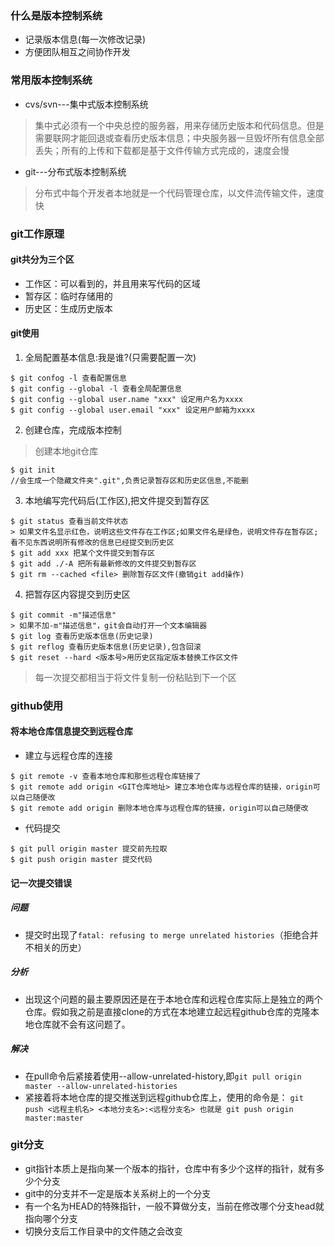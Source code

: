 ### 什么是版本控制系统
* 记录版本信息(每一次修改记录)
* 方便团队相互之间协作开发

### 常用版本控制系统
* cvs/svn---集中式版本控制系统
> 集中式必须有一个中央总控的服务器，用来存储历史版本和代码信息。但是需要联网才能回退或查看历史版本信息；中央服务器一旦毁坏所有信息全部丢失；所有的上传和下载都是基于文件传输方式完成的，速度会慢
* git---分布式版本控制系统
> 分布式中每个开发者本地就是一个代码管理仓库，以文件流传输文件，速度快

### git工作原理

#### git共分为三个区
* 工作区：可以看到的，并且用来写代码的区域
* 暂存区：临时存储用的
* 历史区：生成历史版本

#### git使用
1. 全局配置基本信息:我是谁?(只需要配置一次)
```
$ git confog -l 查看配置信息
$ git config --global -l 查看全局配置信息
$ git config --global user.name "xxx" 设定用户名为xxxx
$ git config --global user.email "xxx" 设定用户邮箱为xxxx
```
2. 创建仓库，完成版本控制
> 创建本地git仓库
```
$ git init
//会生成一个隐藏文件夹".git",负责记录暂存区和历史区信息,不能删
```
3. 本地编写完代码后(工作区),把文件提交到暂存区
```
$ git status 查看当前文件状态
> 如果文件名显示红色，说明这些文件存在工作区;如果文件名是绿色，说明文件存在暂存区;看不见东西说明所有修改的信息已经提交到历史区
$ git add xxx 把某个文件提交到暂存区
$ git add ./-A 把所有最新修改的文件提交到暂存区
$ git rm --cached <file> 删除暂存区文件(撤销git add操作)
```
4. 把暂存区内容提交到历史区
```
$ git commit -m"描述信息"
> 如果不加-m"描述信息"，git会自动打开一个文本编辑器
$ git log 查看历史版本信息(历史记录) 
$ git reflog 查看历史版本信息(历史记录),包含回滚
$ git reset --hard <版本号>用历史区指定版本替换工作区文件
```
> 每一次提交都相当于将文件复制一份粘贴到下一个区
### github使用
#### 将本地仓库信息提交到远程仓库
* 建立与远程仓库的连接
```
$ git remote -v 查看本地仓库和那些远程仓库链接了
$ git remote add origin <GIT仓库地址> 建立本地仓库与远程仓库的链接，origin可以自己随便改
$ git remote add origin 删除本地仓库与远程仓库的链接，origin可以自己随便改
```
* 代码提交
```
$ git pull origin master 提交前先拉取
$ git push origin master 提交代码
````
#### 记一次提交错误
##### 问题
* 提交时出现了`fatal: refusing to merge unrelated histories`（拒绝合并不相关的历史）
##### 分析
* 出现这个问题的最主要原因还是在于本地仓库和远程仓库实际上是独立的两个仓库。假如我之前是直接clone的方式在本地建立起远程github仓库的克隆本地仓库就不会有这问题了。
##### 解决
* 在pull命令后紧接着使用--allow-unrelated-history,即`git pull origin master --allow-unrelated-histories`
* 紧接着将本地仓库的提交推送到远程github仓库上，使用的命令是：
`
git push <远程主机名> <本地分支名>:<远程分支名>
也就是
git push origin master:master
`

### git分支
* git指针本质上是指向某一个版本的指针，仓库中有多少个这样的指针，就有多少个分支
* git中的分支并不一定是版本关系树上的一个分支
* 有一个名为HEAD的特殊指针，一般不算做分支，当前在修改哪个分支head就指向哪个分支
* 切换分支后工作目录中的文件随之会改变